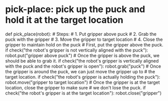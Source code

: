 


# pick-place: pick up the puck and hold it at the target location
def pick_place(robot):
    # Steps:
    #  1. Put gripper above puck
    #  2. Grab the puck with the gripper
    #  3. Move the gripper to target location
    #  4. Close the gripper to maintain hold on the puck
    # First, put the gripper above the puck.
    if check("the robot's gripper is not vertically aligned with the puck"):
        robot.put("gripper above puck")
    # Once the gripper is above the puck, we should be able to grab it.
    if check("the robot's gripper is vertically aligned with the puck and the robot's gripper is open"):
        robot.grab("puck")
    # Once the gripper is around the puck, we can just move the gripper up to
    # the target location.
    if check("the robot's gripper is actually holding the puck"):
        robot.move("gripper to target location")
    # Once the gripper is at the target location, close the gripper to make sure
    # we don't lose the puck.
    if check("the robot's gripper is at the target location"):
        robot.close("gripper")